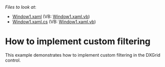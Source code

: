 <!-- default file list -->
*Files to look at*:

* [Window1.xaml](./CS/Window1.xaml) (VB: [Window1.xaml.vb](./VB/Window1.xaml.vb))
* [Window1.xaml.cs](./CS/Window1.xaml.cs) (VB: [Window1.xaml.vb](./VB/Window1.xaml.vb))
<!-- default file list end -->
# How to implement custom filtering


<p>This example demonstrates how to implement custom filtering in the DXGrid control.</p>

<br/>


